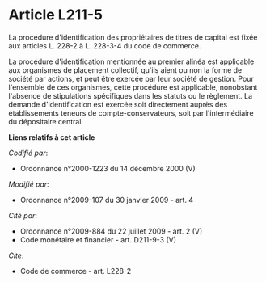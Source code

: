# Article L211-5

La procédure d'identification des propriétaires de titres de capital est fixée aux articles L. 228-2 à L. 228-3-4 du code de
commerce.

La procédure d'identification mentionnée au premier alinéa est applicable aux organismes de placement collectif, qu'ils aient
ou non la forme de société par actions, et peut être exercée par leur société de gestion. Pour l'ensemble de ces organismes,
cette procédure est applicable, nonobstant l'absence de stipulations spécifiques dans les statuts ou le règlement. La demande
d'identification est exercée soit directement auprès des établissements teneurs de compte-conservateurs, soit par
l'intermédiaire du dépositaire central.

**Liens relatifs à cet article**

_Codifié par_:

  - Ordonnance n°2000-1223 du 14 décembre 2000 (V)

_Modifié par_:

  - Ordonnance n°2009-107 du 30 janvier 2009 - art. 4

_Cité par_:

  - Ordonnance n°2009-884 du 22 juillet 2009 - art. 2 (V)
  - Code monétaire et financier - art. D211-9-3 (V)

_Cite_:

  - Code de commerce - art. L228-2
